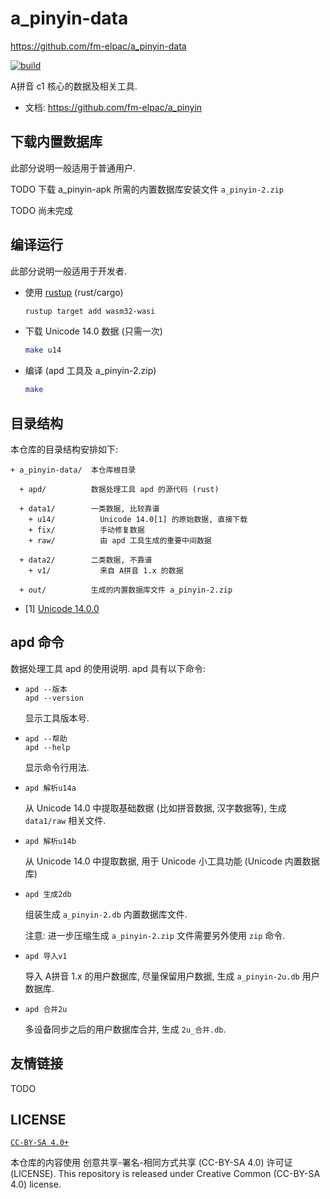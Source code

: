 # a_pinyin-data
<https://github.com/fm-elpac/a_pinyin-data>

[![build](https://github.com/fm-elpac/a_pinyin-data/actions/workflows/ci.yml/badge.svg)](https://github.com/fm-elpac/a_pinyin-data/actions)

A拼音 c1 核心的数据及相关工具.

+ 文档: <https://github.com/fm-elpac/a_pinyin>


## 下载内置数据库

此部分说明一般适用于普通用户.

TODO 下载 a_pinyin-apk 所需的内置数据库安装文件 `a_pinyin-2.zip`

TODO 尚未完成


## 编译运行

此部分说明一般适用于开发者.

+ 使用 [rustup](https://www.rust-lang.org/tools/install) (rust/cargo)

  ```sh
  rustup target add wasm32-wasi
  ```

+ 下载 Unicode 14.0 数据 (只需一次)

  ```sh
  make u14
  ```

+ 编译 (apd 工具及 a_pinyin-2.zip)

  ```sh
  make
  ```


## 目录结构

本仓库的目录结构安排如下:

```
+ a_pinyin-data/  本仓库根目录

  + apd/          数据处理工具 apd 的源代码 (rust)

  + data1/        一类数据, 比较靠谱
    + u14/          Unicode 14.0[1] 的原始数据, 直接下载
    + fix/          手动修复数据
    + raw/          由 apd 工具生成的重要中间数据

  + data2/        二类数据, 不靠谱
    + v1/           来自 A拼音 1.x 的数据

  + out/          生成的内置数据库文件 a_pinyin-2.zip
```

+ [1] [Unicode 14.0.0](https://www.unicode.org/versions/Unicode14.0.0/)


## apd 命令

数据处理工具 apd 的使用说明.
apd 具有以下命令:

+ `apd --版本` <br />
  `apd --version`

  显示工具版本号.

+ `apd --帮助` <br />
  `apd --help`

  显示命令行用法.

+ `apd 解析u14a`

  从 Unicode 14.0 中提取基础数据 (比如拼音数据, 汉字数据等),
  生成 `data1/raw` 相关文件.

+ `apd 解析u14b`

  从 Unicode 14.0 中提取数据, 用于 Unicode 小工具功能 (Unicode 内置数据库)

+ `apd 生成2db`

  组装生成 `a_pinyin-2.db` 内置数据库文件.

  注意: 进一步压缩生成 `a_pinyin-2.zip` 文件需要另外使用 `zip` 命令.

+ `apd 导入v1`

  导入 A拼音 1.x 的用户数据库, 尽量保留用户数据,
  生成 `a_pinyin-2u.db` 用户数据库.

+ `apd 合并2u`

  多设备同步之后的用户数据库合并, 生成 `2u_合并.db`.


## 友情链接

TODO


## LICENSE

[`CC-BY-SA 4.0+`](https://creativecommons.org/licenses/by-sa/4.0/)

本仓库的内容使用 创意共享-署名-相同方式共享 (CC-BY-SA 4.0) 许可证 (LICENSE).
This repository is released under Creative Common (CC-BY-SA 4.0) license.
